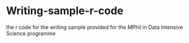 # Writing-sample-r-code
the r code for the writing sample provided for the MPhil in Data Intensive Science programme
